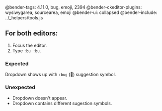@bender-tags: 4.11.0, bug, emoji, 2394
@bender-ckeditor-plugins: wysiwygarea, sourcearea, emoji
@bender-ui: collapsed
@bender-include: ../_helpers/tools.js

## For both editors:

1. Focus the editor.
1. Type `:bu :bu`.

### Expected

Dropdown shows up with `:bug` (🐛) suggestion symbol.

### Unexpected

* Dropdown doesn't appear.
* Dropdown contains different sugestion symbols.
